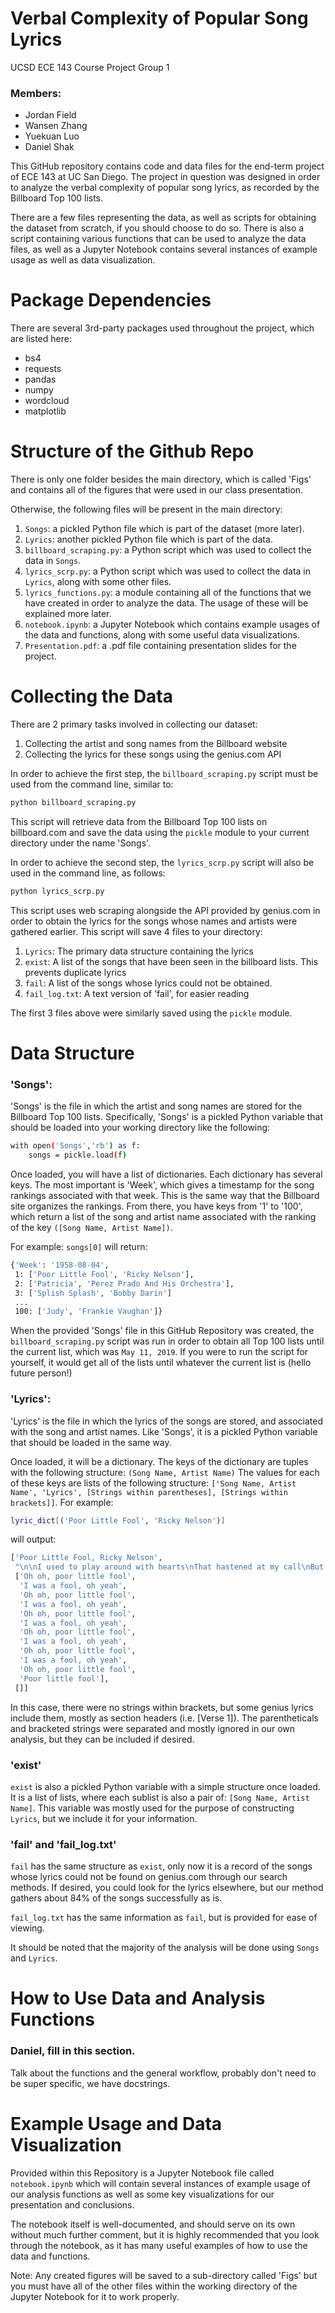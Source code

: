 # Verbal Complexity of Popular Song Lyrics
UCSD ECE 143 Course Project Group 1

### Members: 
- Jordan Field 
- Wansen Zhang
- Yuekuan Luo
- Daniel Shak

This GitHub repository contains code and data files for the end-term project of ECE 143 at UC San Diego. The project in question was designed in order to analyze the verbal complexity of popular song lyrics, as recorded by the Billboard Top 100 lists. 

There are a few files representing the data, as well as scripts for obtaining the dataset from scratch, if you should choose to do so. There is also a script containing various functions that can be used to analyze the data files, as well as a Jupyter Notebook contains several instances of example usage as well as data visualization.

# Package Dependencies
There are several 3rd-party packages used throughout the project, which are listed here:

- bs4
- requests
- pandas
- numpy
- wordcloud
- matplotlib

# Structure of the Github Repo
There is only one folder besides the main directory, which is called 'Figs' and contains all of the figures that were used in our class presentation. 

Otherwise, the following files will be present in the main directory:

1. ```Songs```: a pickled Python file which is part of the dataset (more later).
2. ```Lyrics```: another pickled Python file which is part of the data.
3. ```billboard_scraping.py```: a Python script which was used to collect the data in ```Songs```.
4. ```lyrics_scrp.py```: a Python script which was used to collect the data in ```Lyrics```, along with some other files.
5. ```lyrics_functions.py```: a module containing all of the functions that we have created in order to analyze the data. The usage of these will be explained more later.
6. ```notebook.ipynb```: a Jupyter Notebook which contains example usages of the data and functions, along with some useful data visualizations.
7. ```Presentation.pdf```: a .pdf file containing presentation slides for the project.

# Collecting the Data
There are 2 primary tasks involved in collecting our dataset:

1. Collecting the artist and song names from the Billboard website
2. Collecting the lyrics for these songs using the genius.com API

In order to achieve the first step, the ```billboard_scraping.py``` script must be used from the command line, similar to:

```sh
python billboard_scraping.py
```
This script will retrieve data from the Billboard Top 100 lists on billboard.com and save the data using the ```pickle``` module to your current directory under the name 'Songs'.

In order to achieve the second step, the ```lyrics_scrp.py``` script will also be used in the command line, as follows:

```sh
python lyrics_scrp.py
```

This script uses web scraping alongside the API provided by genius.com in order to obtain the lyrics for the songs whose names and artists were gathered earlier. This script will save 4 files to your directory:

1. ```Lyrics```: The primary data structure containing the lyrics
2. ```exist```: A list of the songs that have been seen in the billboard lists. This prevents duplicate lyrics
3. ```fail```: A list of the songs whose lyrics could not be obtained.
4. ```fail_log.txt```: A text version of 'fail', for easier reading

The first 3 files above were similarly saved using the ```pickle``` module. 

# Data Structure
### 'Songs':
'Songs' is the file in which the artist and song names are stored for the Billboard Top 100 lists. Specifically, 'Songs' is a pickled Python variable that should be loaded into your working directory like the following:

```sh
with open('Songs','rb') as f:
    songs = pickle.load(f)
```

Once loaded, you will have a list of dictionaries. Each dictionary has several keys. The most important is 'Week', which gives a timestamp for the song rankings associated with that week. This is the same way that the Billboard site organizes the rankings. From there, you have keys from '1' to '100', which return a list of the song and artist name associated with the ranking of the key ```([Song Name, Artist Name])```.

For example:
```songs[0]``` will return:

```sh
{'Week': '1958-08-04',
 1: ['Poor Little Fool', 'Ricky Nelson'],
 2: ['Patricia', 'Perez Prado And His Orchestra'],
 3: ['Splish Splash', 'Bobby Darin']
 ...
 100: ['Judy', 'Frankie Vaughan']}
 ```

When the provided 'Songs' file in this GitHub Repository was created, the ```billboard_scraping.py``` script was run in order to obtain all Top 100 lists until the current list, which was ```May 11, 2019```. If you were to run the script for yourself, it would get all of the lists until whatever the current list is (hello future person!)

### 'Lyrics':
'Lyrics' is the file in which the lyrics of the songs are stored, and associated with the song and artist names. Like 'Songs', it is a pickled Python variable that should be loaded in the same way.

Once loaded, it will be a dictionary. The keys of the dictionary are tuples with the following structure: ```(Song Name, Artist Name)```
The values for each of these keys are lists of the following structure: ```['Song Name, Artist Name', 'Lyrics', [Strings within parentheses], [Strings within brackets]]```. For example:

```sh
lyric_dict[('Poor Little Fool', 'Ricky Nelson')]
```
will output:
```sh
['Poor Little Fool, Ricky Nelson',
 "\n\nI used to play around with hearts\nThat hastened at my call\nBut when I met that little girl\nI knew that I would fall\n\nPoor little fool, oh yeah\nI was a fool, uh huh\n\n\n\nShe played around and teased me\nWith her carefree devil eyes\nShe'd hold me close and kiss me\nBut her heart was full of lies\n\nPoor little fool, oh yeah\nI was a fool, uh huh\n\n\n\nShe told me how she cared for me\nAnd that we'd never part\nAnd so for the very first time\nI gave away my heart\n\nPoor little fool, oh yeah\nI was a fool, uh huh\n\n\n\nThe next day she was gone\nAnd I knew she'd lied to me\nShe left me with a broken heart\nAnd won her victory\n\nPoor little fool, oh yeah\nI was a fool, uh huh\n\n\n\nWell, I'd played this game with other hearts\nBut I never thought I'd see\nThe day that someone else would play\nLove's foolish game with me\n\nPoor little fool, oh yeah\nI was a fool, uh huh\n\n\n\nPoor little fool, oh yeah\nI was a fool, uh huh\n\n\n\n",
 ['Oh oh, poor little fool',
  'I was a fool, oh yeah',
  'Oh oh, poor little fool',
  'I was a fool, oh yeah',
  'Oh oh, poor little fool',
  'I was a fool, oh yeah',
  'Oh oh, poor little fool',
  'I was a fool, oh yeah',
  'Oh oh, poor little fool',
  'I was a fool, oh yeah',
  'Oh oh, poor little fool',
  'Poor little fool'],
 []]
 ```
 
In this case, there were no strings within brackets, but some genius lyrics include them, mostly as section headers (i.e. [Verse 1]). The parentheticals and bracketed strings were separated and mostly ignored in our own analysis, but they can be included if desired. 

### 'exist'
```exist``` is also a pickled Python variable with a simple structure once loaded. It is a list of lists, where each sublist is also a pair of: ```[Song Name, Artist Name]```. This variable was mostly used for the purpose of constructing ```Lyrics```, but we include it for your information.

### 'fail' and 'fail_log.txt'
```fail``` has the same structure as ```exist```, only now it is a record of the songs whose lyrics could not be found on genius.com through our search methods. If desired, you could look for the lyrics elsewhere, but our method gathers about 84% of the songs successfully as is. 

```fail_log.txt``` has the same information as ```fail```, but is provided for ease of viewing. 

It should be noted that the majority of the analysis will be done using ```Songs``` and ```Lyrics```. 

# How to Use Data and Analysis Functions
### Daniel, fill in this section. 
Talk about the functions and the general workflow, probably don't need to be super specific, we have docstrings.

# Example Usage and Data Visualization
Provided within this Repository is a Jupyter Notebook file called ```notebook.ipynb``` which will contain several instances of example usage of our analysis functions as well as some key visualizations for our presentation and conclusions. 

The notebook itself is well-documented, and should serve on its own without much further comment, but it is highly recommended that you look through the notebook, as it has many useful examples of how to use the data and functions. 

Note: Any created figures will be saved to a sub-directory called 'Figs' but you must have all of the other files within the working directory of the Jupyter Notebook for it to work properly. 
